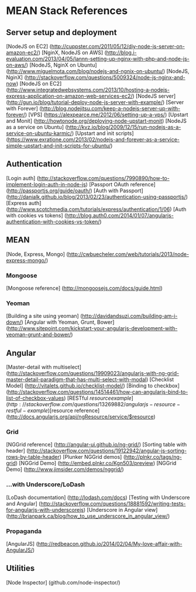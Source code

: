 # MEAN Stack References

## Server setup and deployment

[NodeJS on EC2] (http://cuppster.com/2011/05/12/diy-node-js-server-on-amazon-ec2/)
[NginX, NodeJS on AWS] (http://blog.i-evaluation.com/2013/04/05/lannn-setting-up-nginx-with-php-and-node-js-on-aws/)
[NodeJS, NginX on Ubuntu] (http://www.miguelmota.com/blog/nodejs-and-ngnix-on-ubuntu/)
[NodeJS, NginX] (http://stackoverflow.com/questions/5009324/node-js-nginx-and-now)
[NodeJS on EC2] (http://www.integratedwebsystems.com/2013/10/hosting-a-nodejs-express-application-on-amazon-web-services-ec2/)
[NodeJS server] (http://gun.io/blog/tutorial-deploy-node-js-server-with-example/)
[Server with Forever] (http://blog.nodejitsu.com/keep-a-nodejs-server-up-with-forever/)
[VPS] (https://alexpearce.me/2012/06/setting-up-a-vps/)
[Upstart and Monit] (http://howtonode.org/deploying-node-upstart-monit)
[NodeJS as a service on Ubuntu] (http://kvz.io/blog/2009/12/15/run-nodejs-as-a-service-on-ubuntu-karmic/)
[Upstart and init scripts] (https://www.exratione.com/2013/02/nodejs-and-forever-as-a-service-simple-upstart-and-init-scripts-for-ubuntu/)

## Authentication

[Login auth] (http://stackoverflow.com/questions/7990890/how-to-implement-login-auth-in-node-js)
[Passport OAuth reference] (http://passportjs.org/guide/oauth/)
[Auth with Passport] (http://danialk.github.io/blog/2013/02/23/authentication-using-passportjs/)
[Express auth] (http://www.scotchmedia.com/tutorials/express/authentication/1/06)
[Auth with cookies vs tokens] (http://blog.auth0.com/2014/01/07/angularjs-authentication-with-cookies-vs-token/)

## MEAN

[Node, Express, Mongo] (http://cwbuecheler.com/web/tutorials/2013/node-express-mongo/)

### Mongoose

[Mongoose reference] (http://mongoosejs.com/docs/guide.html)

### Yeoman
[Building a site using yeoman] (http://davidandsuzi.com/building-am-i-down/)
[Angular with Yeoman, Grunt, Bower] (http://www.sitepoint.com/kickstart-your-angularjs-development-with-yeoman-grunt-and-bower/)

## Angular

[Master-detail with multiselect] (http://stackoverflow.com/questions/19909023/angularjs-with-ng-grid-master-detail-paradigm-that-has-multi-select-with-modal)
[Checklist Model] (http://vitalets.github.io/checklist-model/)
[Binding to checkbox] (http://stackoverflow.com/questions/14514461/how-can-angularjs-bind-to-list-of-checkbox-values)
[RESTful $resource example] (http://stackoverflow.com/questions/13269882/angularjs-resource-restful-example)
[$resource reference] (http://docs.angularjs.org/api/ngResource/service/$resource)

### Grid
[NGGrid reference] (http://angular-ui.github.io/ng-grid/)
[Sorting table with header] (http://stackoverflow.com/questions/19122942/angular-js-sorting-rows-by-table-header)
[Plunker NGGrid demos] (http://plnkr.co/tags/ng-grid)
[NGGrid Demo] (http://embed.plnkr.co/Kgn503/preview)
[NGGrid Demo] (http://www.jimsider.com/demos/nggrid/)

### ...with Underscore/LoDash
[LoDash documentation] (http://lodash.com/docs)
[Testing with Underscore and Angular] (http://stackoverflow.com/questions/18881592/writing-tests-for-angularjs-with-underscorejs)
[Underscore in Angular view] (http://brianpark.ca/blog/how_to_use_underscore_in_angular_view/)

### Propaganda

[AngularJS] (http://redbeacon.github.io/2014/02/04/My-love-affair-with-AngularJS/)


## Utilities
[Node Inspector] (github.com/node-inspector/)
